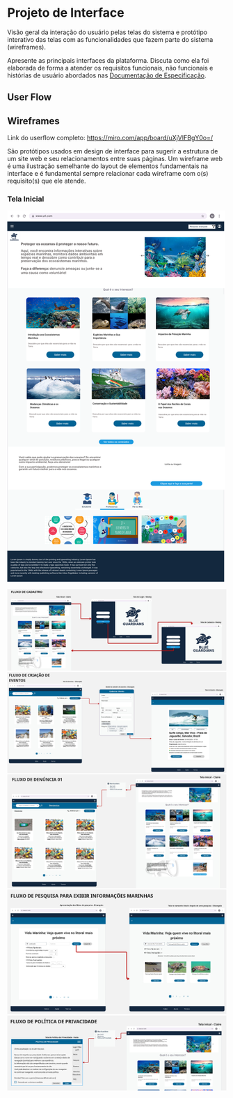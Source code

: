 
# Projeto de Interface

Visão geral da interação do usuário pelas telas do sistema e protótipo interativo das telas com as funcionalidades que fazem parte do sistema (wireframes).

 Apresente as principais interfaces da plataforma. Discuta como ela foi elaborada de forma a atender os requisitos funcionais, não funcionais e histórias de usuário abordados nas <a href="2-Especificação do Projeto.md"> Documentação de Especificação</a>.

## User Flow


## Wireframes

Link do userflow completo: https://miro.com/app/board/uXjVIFBgY0o=/

São protótipos usados em design de interface para sugerir a estrutura de um site web e seu relacionamentos entre suas páginas. Um wireframe web é uma ilustração semelhante do layout de elementos fundamentais na interface e é fundamental sempre relacionar cada wireframe com o(s) requisito(s) que ele atende.

### Tela Inicial
<img src="img/TelaInical-Claire.png" alt="Tela Inicial" width="500" height="auto"/>

![](img/FluxoDeCadastro.jpg)
![](img/FluxoDeCriacaoDeEventos.jpg)
![](img/FluxoDenuncia01.jpg)
![](img/FluxoDePesquisaParaExibirInformacoesMarinhas.jpg)
![](img/FluxoDePoliticasDePrivacidade.jpg)
